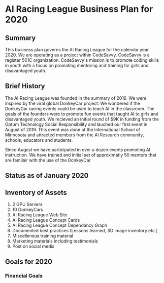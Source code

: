 # AI Racing League Business Plan for 2020

## Summary
This business plan governs the AI Racing League for the calendar year 2020.
We are operating as a project within CodeSavvy.
CodeSavvy is a register 501C organization.
CodeSavvy's mission is to promote coding skills in youth with a focus on 
promoting mentoring and training for girls and disavantaged youth.

## Brief History
The AI Racing League was founded in the summary of 2019.  We were inspired by the viral global
DonkeyCar project.  We wondered if the DonkeyCar racing events could be used to teach AI in the classroom.
The goals of the founders
were to promote fun events that taught AI to girls and disavantaged youth.  We
recieved an initial round of $9K in funding from the Optum Technology Social Responsibility
and lauched our first event in August of 2019.  This event was done at the International School
of Minnesota and attracted members from the AI Research community, schools, educators and students.

Since August we have participated in over a dozen events promoting AI instruction.  We have trained
and initial set of approximatly 50 mentors that are familair with the use of the DonkeyCar

## Status as of January 2020

## Inventory of Assets
1. 2 GPU Servers
1. 10 DonkeyCars
1. AI Racing League Web Site
1. AI Racing League Concept Cards
1. AI Racing League Concept Dependancy Graph
1. Documented best practices (Lessons learned, SD image inventory etc.)
1. Miscellenous training material
1. Marketing materials including testimonials
1. Post on social media

## Goals for 2020

### Financial Goals

